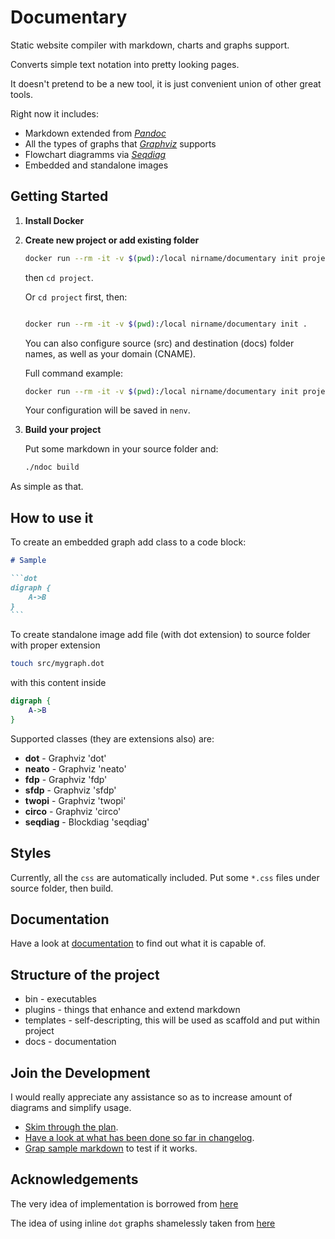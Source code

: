 # Documentary

Static website compiler with markdown, charts and graphs support.

Converts simple text notation into pretty looking pages.

It doesn't pretend to be a new tool, it is just convenient union of other great tools.

Right now it includes:

* Markdown extended from *[Pandoc](https://pandoc.org/)*
* All the types of graphs that *[Graphviz](https://graphviz.org/)* supports
* Flowchart diagramms via *[Seqdiag](http://blockdiag.com/en/seqdiag/index.html)*
* Embedded and standalone images

## Getting Started

1. **Install Docker**

2. **Create new project or add existing folder**

    ```bash
    docker run --rm -it -v $(pwd):/local nirname/documentary init project
    ```
    then `cd project`.

    Or `cd project` first, then:

    ```bash

    docker run --rm -it -v $(pwd):/local nirname/documentary init .
    ```

    You can also configure source (src) and destination (docs) folder names, as well as your domain (CNAME).

    Full command example:

    ```bash
    docker run --rm -it -v $(pwd):/local nirname/documentary init project src docs my.website
    ```

    Your configuration will be saved in `nenv`.

3. **Build your project**

    Put some markdown in your source folder and:

    ```bash
    ./ndoc build
    ```

<!-- Open `docs/sample.html` -->

As simple as that.

## How to use it

To create an embedded graph add class to a code block:

````markdown
# Sample

```dot
digraph {
    A->B
}
```
````

To create standalone image add file (with dot extension) to source folder with proper extension

```bash
touch src/mygraph.dot
```
with this content inside

```dot
digraph {
    A->B
}
```

Supported classes (they are extensions also) are:

* **dot**     - Graphviz 'dot'
* **neato**   - Graphviz 'neato'
* **fdp**     - Graphviz 'fdp'
* **sfdp**    - Graphviz 'sfdp'
* **twopi**   - Graphviz 'twopi'
* **circo**   - Graphviz 'circo'
* **seqdiag** - Blockdiag 'seqdiag'



## Styles

Currently, all the `css` are automatically included. Put some `*.css` files under source folder, then build.

## Documentation

Have a look at [documentation](https://nirname.github.io/documentary-docs/)
to find out what it is capable of.

<!-- You may try other [examples](https://nirname.github.io/documentary-docs/#examples) or
[build reveal.js presentation](https://nirname.github.io/documentary-docs/#reveal.js) as well. -->

## Structure of the project

* bin - executables
* plugins - things that enhance and extend markdown
* templates - self-descripting, this will be used as scaffold and put within project
* docs - documentation

## Join the Development

I would really appreciate any assistance so as to increase amount of diagrams and simplify usage.

* [Skim through the plan](docs/todo.md).
* [Have a look at what has been done so far in changelog](docs/changelog.md).
* [Grap sample markdown](docs/sample.md) to test if it works.

## Acknowledgements

The very idea of implementation is borrowed from [here](https://tylercipriani.com/blog/2014/05/13/replace-jekyll-with-pandoc-makefile/)

The idea of using inline `dot` graphs shamelessly taken from [here](https://gitlab.com/meonkeys/pandoc-dot-svg-hack/tree/master)
